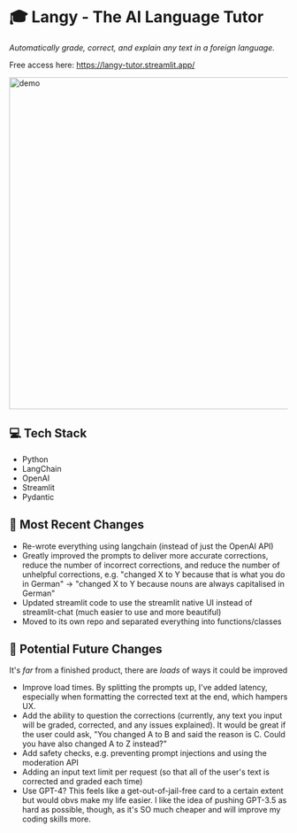 # 🎓 Langy - The AI Language Tutor

*Automatically grade, correct, and explain any text in a foreign language.*

Free access here: https://langy-tutor.streamlit.app/

<img src="https://github.com/codeananda/langy/assets/51246969/5f9cfe4e-dbcd-4b85-a071-5b34f8b57730" alt="demo" style="width: 600px; height: auto;">

## 💻 Tech Stack

- Python
- LangChain
- OpenAI
- Streamlit
- Pydantic

## 🔧 Most Recent Changes

- Re-wrote everything using langchain (instead of just the OpenAI API)
- Greatly improved the prompts to deliver more accurate corrections, reduce the number of incorrect corrections, and reduce the number of unhelpful corrections, e.g. "changed X to Y because that is what you do in German" -> "changed X to Y because nouns are always capitalised in German"
- Updated streamlit code to use the streamlit native UI instead of streamlit-chat (much easier to use and more beautiful)
- Moved to its own repo and separated everything into functions/classes

## 🤔 Potential Future Changes

It's *far* from a finished product, there are *loads* of ways it could be improved

- Improve load times. By splitting the prompts up, I've added latency, especially when formatting the corrected text at the end, which hampers UX.
- Add the ability to question the corrections (currently, any text you input will be graded, corrected, and any issues explained). It would be great if the user could ask, "You changed A to B and said the reason is C. Could you have also changed A to Z instead?"
- Add safety checks, e.g. preventing prompt injections and using the moderation API
- Adding an input text limit per request (so that all of the user's text is corrected and graded each time)
- Use GPT-4? This feels like a get-out-of-jail-free card to a certain extent but would obvs make my life easier. I like the idea of pushing GPT-3.5 as hard as possible, though, as it's SO much cheaper and will improve my coding skills more.
